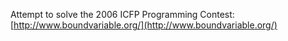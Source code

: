 Attempt to solve the 2006 ICFP Programming Contest: [http://www.boundvariable.org/](http://www.boundvariable.org/)
